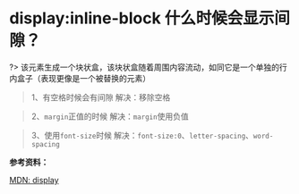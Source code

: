 # display:inline-block 什么时候会显示间隙？

?> 该元素生成一个块状盒，该块状盒随着周围内容流动，如同它是一个单独的行内盒子（表现更像是一个被替换的元素）

> 1、有空格时候会有间隙 解决：移除空格

> 2、`margin`正值的时候 解决：`margin`使用负值

> 3、使用`font-size`时候 解决：`font-size:0`、`letter-spacing`、`word-spacing`


**参考资料：**

[MDN: display](https://developer.mozilla.org/zh-CN/docs/Web/CSS/display)
